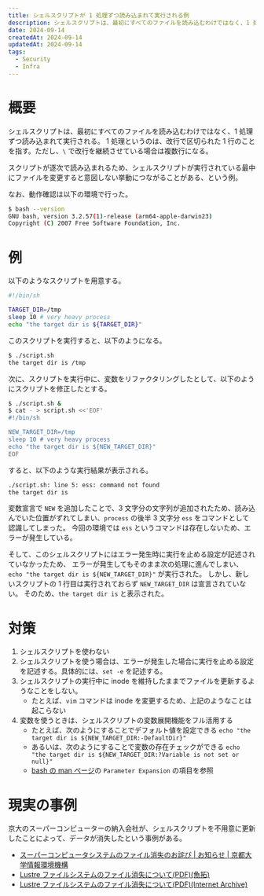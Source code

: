 ```yaml
---
title: シェルスクリプトが 1 処理ずつ読み込まれて実行される例
description: シェルスクリプトは、最初にすべてのファイルを読み込むわけではなく、1 処理ずつ読み込まれて実行される。そのため、シェルスクリプトが実行されている最中にファイルを変更すると意図しない挙動につながることがある、という例。
date: 2024-09-14
createdAt: 2024-09-14
updatedAt: 2024-09-14
tags:
  - Security
  - Infra
---
```


# 概要

シェルスクリプトは、最初にすべてのファイルを読み込むわけではなく、1 処理ずつ読み込まれて実行される。
1 処理というのは、改行で区切られた 1 行のことを指す。ただし、`\` で改行を継続させている場合は複数行になる。

スクリプトが逐次で読み込まれるため、シェルスクリプトが実行されている最中にファイルを変更すると意図しない挙動につながることがある、という例。

なお、動作確認は以下の環境で行った。

```sh
$ bash --version
GNU bash, version 3.2.57(1)-release (arm64-apple-darwin23)
Copyright (C) 2007 Free Software Foundation, Inc.
```

# 例

以下のようなスクリプトを用意する。

```sh
#!/bin/sh

TARGET_DIR=/tmp
sleep 10 # very heavy process
echo "the target dir is ${TARGET_DIR}"
```

このスクリプトを実行すると、以下のようになる。

```sh
$ ./script.sh
the target dir is /tmp
```

次に、スクリプトを実行中に、変数をリファクタリングしたとして、以下のようにスクリプトを修正したとする。

```bash
$ ./script.sh &
$ cat - > script.sh <<'EOF'
#!/bin/sh

NEW_TARGET_DIR=/tmp
sleep 10 # very heavy process
echo "the target dir is ${NEW_TARGET_DIR}"
EOF
```

すると、以下のような実行結果が表示される。

```sh
./script.sh: line 5: ess: command not found
the target dir is
```

変数宣言で `NEW` を追加したことで、3 文字分の文字列が追加されたため、読み込んでいた位置がずれてしまい、`process` の後半 3 文字分 `ess` をコマンドとして認識してしまった。 今回の環境では `ess` というコマンドは存在しないため、エラーが発生している。

そして、このシェルスクリプトにはエラー発生時に実行を止める設定が記述されていなかったため、 エラーが発生してもそのまま次の処理に進んでしまい、`echo "the target dir is ${NEW_TARGET_DIR}"` が実行された。 しかし、新しいスクリプトの 1 行目は実行されておらず `NEW_TARGET_DIR` は宣言されていない。 そのため、`the target dir is` と表示された。

# 対策

1. シェルスクリプトを使わない
2. シェルスクリプトを使う場合は、エラーが発生した場合に実行を止める設定を記述する。具体的には、`set -e` を記述する。
3. シェルスクリプトの実行中に inode を維持したままでファイルを更新するようなことをしない。
   - たとえば、`vim` コマンドは inode を変更するため、上記のようなことは起こらない
4. 変数を使うときは、シェルスクリプトの変数展開機能をフル活用する
   - たとえば、次のようにすることでデフォルト値を設定できる `echo "the target dir is ${NEW_TARGET_DIR:-DefaultDir}"`
   - あるいは、次のようにすることで変数の存在チェックができる `echo "the target dir is ${NEW_TARGET_DIR:?Variable is not set or null}"`
   - [bash の man ページ](https://man7.org/linux/man-pages/man1/bash.1.html)の `Parameter Expansion` の項目を参照

# 現実の事例
京大のスーパーコンピューターの納入会社が、シェルスクリプトを不用意に更新したことによって、データが消失したという事例がある。

- [スーパーコンピュータシステムのファイル消失のお詫び | お知らせ | 京都大学情報環境機構](https://www.iimc.kyoto-u.ac.jp/ja/whatsnew/information/detail/211228056999.html)
- [Lustre ファイルシステムのファイル消失について(PDF)(魚拓)](https://www.wareko.jp/blog/wp-content/uploads/2021/12/file_loss_insident_20211228.pdf)
- [Lustre ファイルシステムのファイル消失について(PDF)(Internet Archive)](https://web.archive.org/web/20211228130529/https://www.iimc.kyoto-u.ac.jp/services/comp/pdf/file_loss_insident_20211228.pdf)